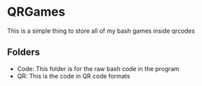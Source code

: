 # QRGames
This is a simple thing to store all of my bash games inside qrcodes

## Folders
- Code: This folder is for the raw bash code in the program
- QR: This is the code in QR code formats
